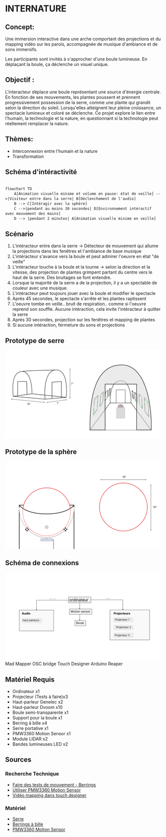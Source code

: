 # INTERNATURE
## Concept: 
Une immersion interactive dans une arche comportant des projections et du mapping vidéo sur les parois, accompagnée de musique d'ambiance et de sons immersifs.
 
Les participants sont invités à s'approcher d'une boule lumineuse. En déplaçant la boule, ça déclenche un visuel unique. 
 
## Objectif : 
L'interacteur déplace une boule représentant une source d'énergie centrale. En fonction de ses mouvements, les plantes poussent et prennent progressivement possession de la serre, comme une plante qui grandit selon la direction du soleil. Lorsqu'elles atteignent leur pleine croissance, un spectacle lumineux et coloré se déclenche. Ce projet explore le lien entre l'humain, la technologie et la nature, en questionnant si la technologie peut réellement remplacer la nature.
 
## Thèmes:
- Interconnexion entre l'humain et la nature
- Transformation

## Schéma d'intéractivité
```mermaid

flowchart TD
    A[Animation visuelle minime et volume en pause: état de veille] -->|Visiteur entre dans la serre| B[Déclenchement de l'audio]
    B --> C[Intéragir avec la sphère]
    C -->|pendant au moins 30 secondes| D[Environnement intéractif avec mouvement des mains] 
    D --> |pendant 2 minutes| A[Animation visuelle minime en veille]

```

## Scénario

1. L'intéracteur entre dans la serre -> Détecteur de mouvement qui allume la projections dans les fenêtres et l'ambiance de base musique
2. L'intéracteur s'avance vers la boule et peut admirer l'oeuvre en état "de veille"
3. L'intéracteur touche à la boule et la tourne -> selon la direction et la vitesse, des projection de plantes grimpent partant du centre vers le haut de la serre. Des bruitages se font entendre.
4. Lorsque la majorité de la serre a de la projection, il y a un spectable de couleur avec une musique.
5. L'intéracteur peut toujours jouer avec la boule et modifier le spectacle
6. Après 45 secondes, le spectacle s'arrête et les plantes raptissent 
7. L'oeuvre tombe en veille.. bruit de respiration.. comme si l'oeuvre reprend son souffle. Aucune intéraction, cela invite l'intéracteur à quitter la serre
8. Après 30 secondes, projection sur les fenêtres et mapping de plantes
9. Si aucune intéraction, fermeture du sons et projections

## Prototype de serre
![Serre Prototype](assets/images/prototype_serre.png)

## Prototype de la sphère
![Serre Prototype](assets/images/prototype.png)

## Schéma de connexions 
![Branchement-schéma](assets/images/synopsis_branchement.png)
Mad Mapper
OSC bridge
Touch Designer
Arduino
Reaper

## Matériel Requis
- Ordinateur x1
- Projecteur (Tests à faire)x3
- Haut-parleur Genelec x2 
- Haut-parleur Dvoom x10
- Boule semi-transparente x1
- Support pour la boule x1
- Berring à bille x4
- Serre portative x1 
- PMW3360 Motion Sensor x1
- Module LIDAR x2
- Bandes lumineuses LED x2

## Sources
### Recherche Technique
- [Faire des tests de mouvement - Berrings](https://youtu.be/VbxcjOQlUPA?si=PVR5ewIHE-6zU1Ci&t=27)
- [Utiliser PMW3360 Motion Sensor](https://www.youtube.com/watch?v=CSA7Ih7nAls)
- [Vidéo mapping dans touch designer](https://www.youtube.com/watch?v=mTH7ZB4x47Q)

### Matériel
- [Serre](https://www.amazon.ca/portable-galvanis%C3%A9-sup%C3%A9rieures-diagonaux-enroulables/dp/B0D8KQLJKN/ref=sr_1_3_sspa?crid=2TCDEG8L2V37W&dib=eyJ2IjoiMSJ9.B9dkS9qJ4UP0glIJoNKfQfubm9D9_JpV4kwmr-b9QMy_pFipM3myhuM8AGfqy0UCzOLmRVjzzKrIt6XvA_FCsEVtyxqiWqjRNqZdfcVFX1NGWZkyTCtgESnQjziIa5mWrQCDEeCcg1GblIrf32Z8QpQxs0hifJ8Jx19wUkwSnMlPh8LfF3fSiQl9htVVMUOhGmjbnTmvfn9qJgUujgEZBlOYyN4ZC5I1i2Ur0qT8kC7ZIeOL6UrO_rjYAe__2r-WXkgGeM1Sx5p48_hQJ8Pafxawq2VdRhveNh1WOB4kT-Q.h8swQdtDTEyr1g5o8Cz7PfF4CAVuGXehVrnHWS3JJ-s&dib_tag=se&keywords=walk%2Bin%2Btunnel%2Bgreenhouse&qid=1731963509&sprefix=walk%2Bin%2Btunnel%2Bgre%2Caps%2C62&sr=8-3-spons&sp_csd=d2lkZ2V0TmFtZT1zcF9hdGY&th=1)
- [Berrings à bille](Statics.teams.cdn.office.net/evergreen-assets/safelinks/1/atp-safelinks.html)
- [PMW3360 Motion Sensor](https://lectronz.com/products/pmw3360-motion-sensor)

